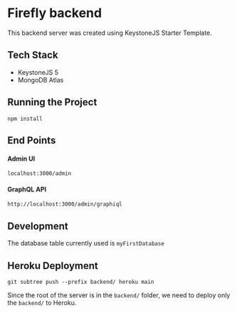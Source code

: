 # Firefly backend

This backend server was created using KeystoneJS Starter Template.

## Tech Stack

- KeystoneJS 5
- MongoDB Atlas

## Running the Project

`npm install`

## End Points

#### Admin UI

`localhost:3000/admin`

#### GraphQL API

`http://localhost:3000/admin/graphiql`

## Development

The database table currently used is `myFirstDatabase`

## Heroku Deployment

```
git subtree push --prefix backend/ heroku main
```

Since the root of the server is in the `backend/` folder, we need to deploy only the `backend/` to Heroku.

